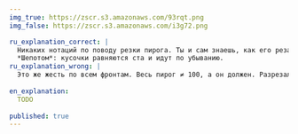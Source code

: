 ```yaml
---
img_true: https://zscr.s3.amazonaws.com/93rqt.png
img_false: https://zscr.s3.amazonaws.com/i3g72.png

ru_explanation_correct: |
  Никаких нотаций по поводу резки пирога. Ты и сам знаешь, как его резать!
  *Шепотом*: кусочки равняются ста и идут по убыванию.  
ru_explanation_wrong: |
  Это же жесть по всем фронтам. Весь пирог ≠ 100, а он должен. Разрезали на кусочки тоже как попало. Если ты когда-нибудь резал торт, забудь. Это тут не сработает. Значения такого пирога должны идти от большего к меньшему.
  
en_explanation:
  TODO
  
published: true
---
```


